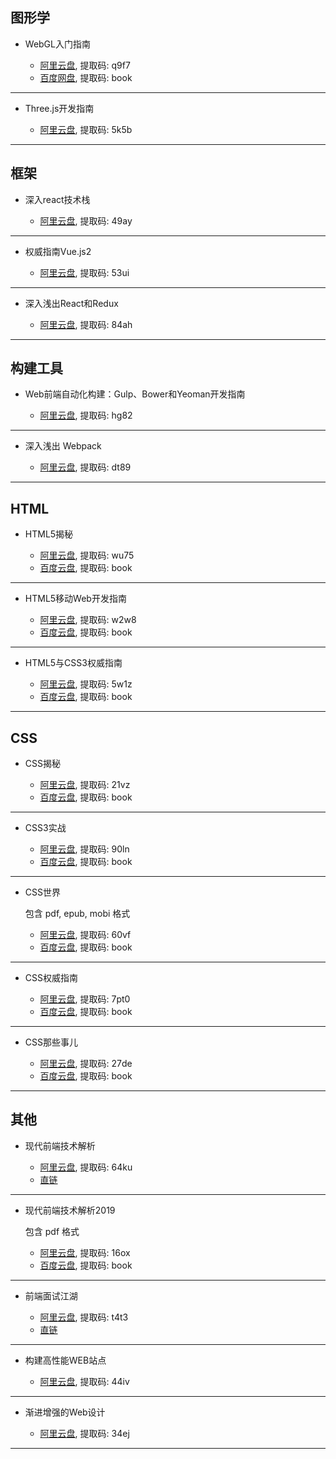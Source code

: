 ## 图形学

- WebGL入门指南

  - [阿里云盘](https://www.aliyundrive.com/s/4zaWWgG4i8V), 提取码: q9f7
  - [百度网盘](https://pan.baidu.com/s/1fPlW6ZWrbUxz6_6tn117sA), 提取码: book
***
- Three.js开发指南

  - [阿里云盘](https://www.aliyundrive.com/s/QfGxLo8cM9L), 提取码: 5k5b
***

## 框架

- 深入react技术栈

  - [阿里云盘](https://www.aliyundrive.com/s/R5hzkPTz4Cz), 提取码: 49ay
***
- 权威指南Vue.js2

  - [阿里云盘](https://www.aliyundrive.com/s/bw8yyq2YFrV), 提取码: 53ui
***
- 深入浅出React和Redux

  - [阿里云盘](https://www.aliyundrive.com/s/q9CfHVp6pw5), 提取码: 84ah
***

## 构建工具

- Web前端自动化构建：Gulp、Bower和Yeoman开发指南

  - [阿里云盘](https://www.aliyundrive.com/s/DtNsHE24TQM), 提取码: hg82
***
- 深入浅出 Webpack

  - [阿里云盘](https://www.aliyundrive.com/s/aSGq7fsq3eU), 提取码: dt89
***

## HTML

- HTML5揭秘

  - [阿里云盘](https://www.aliyundrive.com/s/KXtx6YaZ69K), 提取码: wu75
  - [百度云盘](https://pan.baidu.com/s/1xF0dgn4G-9sCChNb64wD4w), 提取码: book
***
- HTML5移动Web开发指南

  - [阿里云盘](https://www.aliyundrive.com/s/wBSdt2iern9), 提取码: w2w8
  - [百度云盘](https://pan.baidu.com/s/1AKfTOV8z169Bjjq0pz1R7w), 提取码: book
***
- HTML5与CSS3权威指南

  - [阿里云盘](https://www.aliyundrive.com/s/8mM3mJmD2hV), 提取码: 5w1z
  - [百度云盘](https://pan.baidu.com/s/1N7KvfKp9Kzs_gqeVqbhU6Q), 提取码: book
***

## CSS

- CSS揭秘

  - [阿里云盘](https://www.aliyundrive.com/s/AzzvwPbybNn), 提取码: 21vz
  - [百度云盘](https://pan.baidu.com/s/1OWqq5tBmepzqrKLnwUZ3YQ), 提取码: book
***
- CSS3实战

  - [阿里云盘](https://www.aliyundrive.com/s/7yQ66ji6vXv), 提取码: 90ln
  - [百度云盘](https://pan.baidu.com/s/1ZJFfGa9ocfM3c8V_snVsUQ), 提取码: book
***
- CSS世界

  包含 pdf, epub, mobi 格式  

  - [阿里云盘](https://www.aliyundrive.com/s/2LMxQijoYet), 提取码: 60vf
  - [百度云盘](https://pan.baidu.com/s/1dz8F4Jgaqp39_faws0sIMA), 提取码: book
***
- CSS权威指南

  - [阿里云盘](https://www.aliyundrive.com/s/Jz9C6BxFgsR), 提取码: 7pt0
  - [百度云盘](https://pan.baidu.com/s/15a1TNqKQBv9OtlMaTJkmmg), 提取码: book
***
- CSS那些事儿

  - [阿里云盘](https://www.aliyundrive.com/s/t7VzUHQHpDQ), 提取码: 27de
  - [百度云盘](https://pan.baidu.com/s/1PMkZC2948Cc4DB-4xhoQrA), 提取码: book
***

## 其他

- 现代前端技术解析

  - [阿里云盘](https://www.aliyundrive.com/s/6EcLcDvGqrP), 提取码: 64ku
  - [直链](https://static.xjq.icu/book/现代前端技术解析.mobi)
***
- 现代前端技术解析2019

  包含 pdf 格式  

  - [阿里云盘](https://www.aliyundrive.com/s/cqyL2EjNkQE), 提取码: 16ox
  - [百度云盘](https://pan.baidu.com/s/18n2-h_goCQtsxIlh46NcQQ), 提取码: book
***
- 前端面试江湖

  - [阿里云盘](https://www.aliyundrive.com/s/t6bP8Xi5t1w), 提取码: t4t3
  - [直链](https://static.xjq.icu/book/前端面试江湖.mobi)
***
- 构建高性能WEB站点

  - [阿里云盘](https://www.aliyundrive.com/s/VQr43dRHJxS), 提取码: 44iv
***
- 渐进增强的Web设计

  - [阿里云盘](https://www.aliyundrive.com/s/WqetSi5ZPEX), 提取码: 34ej
***

